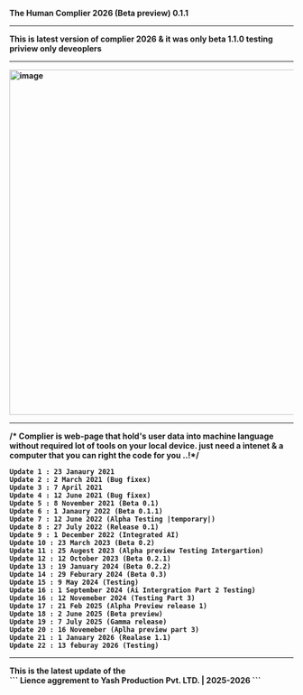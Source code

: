 <B>The Human Complier 2026 (Beta preview) 0.1.1<B><hr>
This is latest version of complier 2026 & it was only beta 1.1.0 testing priview only deveoplers<hr>
<img width="1366" height="612" alt="image" src="https://github.com/user-attachments/assets/726f3978-9cad-4d1e-ac4f-26b85a32327e" /><hr>

/* Complier is web-page that hold's user data into machine language without required lot of tools on your local device. just need a intenet & a computer that you can right the code for you ..!*/

```
Update 1 : 23 Janaury 2021
Update 2 : 2 March 2021 (Bug fixex)
Update 3 : 7 April 2021
Update 4 : 12 June 2021 (Bug fixex)
Update 5 : 8 November 2021 (Beta 0.1)
Update 6 : 1 Janaury 2022 (Beta 0.1.1)
Update 7 : 12 June 2022 (Alpha Testing |temporary|)
Update 8 : 27 July 2022 (Release 0.1)
Update 9 : 1 December 2022 (Integrated AI)
Update 10 : 23 March 2023 (Beta 0.2)
Update 11 : 25 Augest 2023 (Alpha preview Testing Intergartion)
Update 12 : 12 October 2023 (Beta 0.2.1)
Update 13 : 19 January 2024 (Beta 0.2.2)
Update 14 : 29 Feburary 2024 (Beta 0.3)
Update 15 : 9 May 2024 (Testing)
Update 16 : 1 September 2024 (Ai Intergration Part 2 Testing)
Update 16 : 12 Novemeber 2024 (Testing Part 3)
Update 17 : 21 Feb 2025 (Alpha Preview release 1)
Update 18 : 2 June 2025 (Beta preview)
Update 19 : 7 July 2025 (Gamma release)
Update 20 : 16 Novemeber (Aplha preview part 3)
Update 21 : 1 January 2026 (Realase 1.1)
Update 22 : 13 feburay 2026 (Testing)
```
<hr>
This is the latest update of the 
<br>
```
Lience aggrement to Yash Production Pvt. LTD. | 2025-2026
```